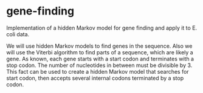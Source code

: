 # gene-finding
Implementation of a hidden Markov model for gene finding and apply it to E. coli data.

We will use hidden Markov models to find genes in the sequence.
Also we will use the Viterbi algorithm to find parts of a sequence, which are likely a gene. As known, each gene starts with a start codon and terminates with a stop codon. The number of nucleotides in between must be divisible by 3. This fact can be used to create a hidden Markov model that searches for start codon, then accepts several internal codons terminated by a stop codon.
